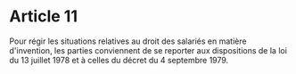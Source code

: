 # Article 11

  
 Pour régir les situations relatives au droit des salariés en matière d'invention, les parties conviennent de se reporter aux dispositions de la loi du 13 juillet 1978 et à celles du décret du 4 septembre 1979.  
  
